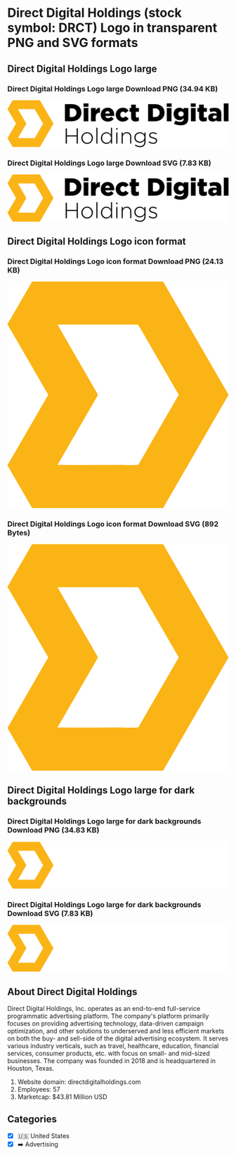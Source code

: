 # Direct Digital Holdings (stock symbol: DRCT) Logo in transparent PNG and SVG formats

## Direct Digital Holdings Logo large

### Direct Digital Holdings Logo large Download PNG (34.94 KB)

![Direct Digital Holdings Logo large Download PNG (34.94 KB)](/img/orig/DRCT_BIG-1cdb6bae.png)

### Direct Digital Holdings Logo large Download SVG (7.83 KB)

![Direct Digital Holdings Logo large Download SVG (7.83 KB)](/img/orig/DRCT_BIG-4a787905.svg)

## Direct Digital Holdings Logo icon format

### Direct Digital Holdings Logo icon format Download PNG (24.13 KB)

![Direct Digital Holdings Logo icon format Download PNG (24.13 KB)](/img/orig/DRCT-ad715db7.png)

### Direct Digital Holdings Logo icon format Download SVG (892 Bytes)

![Direct Digital Holdings Logo icon format Download SVG (892 Bytes)](/img/orig/DRCT-a549f2af.svg)

## Direct Digital Holdings Logo large for dark backgrounds

### Direct Digital Holdings Logo large for dark backgrounds Download PNG (34.83 KB)

![Direct Digital Holdings Logo large for dark backgrounds Download PNG (34.83 KB)](/img/orig/DRCT_BIG.D-1a8a94fe.png)

### Direct Digital Holdings Logo large for dark backgrounds Download SVG (7.83 KB)

![Direct Digital Holdings Logo large for dark backgrounds Download SVG (7.83 KB)](/img/orig/DRCT_BIG.D-07868080.svg)

## About Direct Digital Holdings

Direct Digital Holdings, Inc. operates as an end-to-end full-service programmatic advertising platform. The company's platform primarily focuses on providing advertising technology, data-driven campaign optimization, and other solutions to underserved and less efficient markets on both the buy- and sell-side of the digital advertising ecosystem. It serves various industry verticals, such as travel, healthcare, education, financial services, consumer products, etc. with focus on small- and mid-sized businesses. The company was founded in 2018 and is headquartered in Houston, Texas.

1. Website domain: directdigitalholdings.com
2. Employees: 57
3. Marketcap: $43.81 Million USD


## Categories
- [x] 🇺🇸 United States
- [x] ➡️ Advertising
